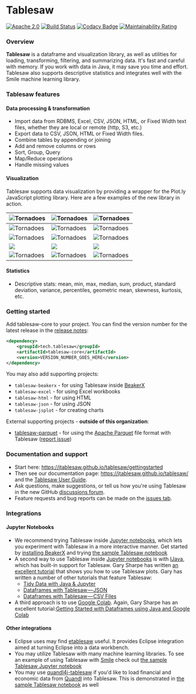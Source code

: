 Tablesaw
=======

[![Apache 2.0](https://img.shields.io/github/license/nebula-plugins/nebula-project-plugin.svg)](http://www.apache.org/licenses/LICENSE-2.0)
[![Build Status](https://travis-ci.org/jtablesaw/tablesaw.svg?branch=master)](https://travis-ci.org/jtablesaw/tablesaw)
[![Codacy Badge](https://api.codacy.com/project/badge/Grade/5029f48d00c24f1ea378b090210cf7da)](https://www.codacy.com/app/jtablesaw/tablesaw?utm_source=github.com&amp;utm_medium=referral&amp;utm_content=jtablesaw/tablesaw&amp;utm_campaign=Badge_Grade)
[![Maintainability Rating](https://sonarcloud.io/api/project_badges/measure?project=jtablesaw_tablesaw&metric=sqale_rating)](https://sonarcloud.io/dashboard?id=jtablesaw_tablesaw)

### Overview

__Tablesaw__ is a dataframe and visualization library, as well as utilities for loading, transforming, filtering, and summarizing data. It's fast and careful with memory. If you work with data in Java, it may save you time and effort. Tablesaw also supports descriptive statistics and integrates well with the Smile machine learning library.

### Tablesaw features

#### Data processing & transformation
* Import data from RDBMS, Excel, CSV, JSON, HTML, or Fixed Width text files, whether they are local or remote (http, S3, etc.)
* Export data to CSV, JSON, HTML or Fixed Width files.
* Combine tables by appending or joining
* Add and remove columns or rows
* Sort, Group, Query
* Map/Reduce operations
* Handle missing values

#### Visualization

Tablesaw supports data visualization by providing a wrapper for the Plot.ly JavaScript plotting library. Here are a few examples of the new library in action.

| ![Tornadoes](https://jtablesaw.github.io/tablesaw/userguide/images/eda/box1.png) | ![Tornadoes](https://jtablesaw.github.io/tablesaw/userguide/images/eda/scatter_2_Yaxes.png) | ![Tornadoes](https://jtablesaw.github.io/tablesaw/userguide/images/tornado.scatter.png) |
| ------------------------------------------------------------ | ------------------------------------------------------------ | ------------------------------------------------------------ |
| ![Tornadoes](https://jtablesaw.github.io/tablesaw/userguide/images/eda/bush_time_series2.png) | ![Tornadoes](https://jtablesaw.github.io/tablesaw/userguide/images/eda/hist_overlay.png) | ![Tornadoes](https://jtablesaw.github.io/tablesaw/userguide/images/eda/histogram2.png) |
| ![Tornadoes](https://jtablesaw.github.io/tablesaw/userguide/images/eda/histogram2d.png) | ![Tornadoes](https://jtablesaw.github.io/tablesaw/userguide/images/eda/pie.png) | ![Tornadoes](https://jtablesaw.github.io/tablesaw/userguide/images/eda/wine_bubble_3d.png) |
| ![](https://jtablesaw.github.io/tablesaw/userguide/images/eda/wine_bubble_with_groups.png) | ![](https://jtablesaw.github.io/tablesaw/userguide/images/eda/robberies_area.png) | ![](https://jtablesaw.github.io/tablesaw/userguide/images/ml/regression/wins%20by%20year.png) |
| ![Tornadoes](https://jtablesaw.github.io/tablesaw/userguide/images/eda/bush_heatmap1.png) | ![Tornadoes](https://jtablesaw.github.io/tablesaw/userguide/images/eda/tornado_bar_groups.png) | ![Tornadoes](https://jtablesaw.github.io/tablesaw/userguide/images/eda/ohlc1.png) |

#### Statistics

* Descriptive stats: mean, min, max, median, sum, product, standard deviation, variance, percentiles, geometric mean, skewness, kurtosis, etc.

### Getting started

Add tablesaw-core to your project. You can find the version number for the latest release in the [release notes](https://github.com/jtablesaw/tablesaw/releases):

```xml
<dependency>
    <groupId>tech.tablesaw</groupId>
    <artifactId>tablesaw-core</artifactId>
    <version>VERSION_NUMBER_GOES_HERE</version>
</dependency>
```

You may also add supporting projects:
- `tablesaw-beakerx` - for using Tablesaw inside [BeakerX](http://beakerx.com/)
- `tablesaw-excel` - for using Excel workbooks
- `tablesaw-html` - for using HTML
- `tablesaw-json` - for using JSON
- `tablesaw-jsplot` - for creating charts

External supporting projects - **outside of this organization**:
- [tablesaw-parquet](https://github.com/tlabs-data/tablesaw-parquet) - for using the [Apache Parquet](https://parquet.apache.org/) file format with Tablesaw ([report issue](https://github.com/tlabs-data/tablesaw-parquet/issues))

### Documentation and support

* Start here:  https://jtablesaw.github.io/tablesaw/gettingstarted
* Then see our documentation page: https://jtablesaw.github.io/tablesaw/ and the [Tablesaw User Guide](https://jtablesaw.github.io/tablesaw/userguide/toc).
* Ask questions, make suggestions, or tell us how you're using Tablesaw in the new GitHub [discussions forum](https://github.com/jtablesaw/tablesaw/discussions). 
* Feature requests and bug reports can be made on the [issues tab](https://github.com/jtablesaw/tablesaw/issues).

### Integrations

#### Jupyter Notebooks

* We recommend trying Tablesaw inside [Jupyter notebooks](http://arogozhnikov.github.io/2016/09/10/jupyter-features.html), which lets you experiment with Tablesaw in a more interactive manner. Get started by [installing BeakerX](http://beakerx.com/documentation) and trying [the sample Tablesaw notebook](https://github.com/twosigma/beakerx/blob/master/doc/groovy/Tablesaw.ipynb)
* A second way to use Tablesaw inside [Jupyter notebooks](http://arogozhnikov.github.io/2016/09/10/jupyter-features.html) is with [IJava](https://github.com/SpencerPark/IJava), which has built-in support for Tablesaw. Gary Sharpe has written [an excellent tutorial](https://medium.com/@gmsharpe/java-jupyter-plotly-e1bbaa7f2be8) that shows you how to use Tablesaw plots. Gary has written a number of other tutorials that feature Tablesaw:
  * [Tidy Data with Java & Jupyter](https://medium.com/@gmsharpe/tidy-data-with-java-jupyter-b1e131b37ab0)
  * [Dataframes with Tablesaw — JSON](https://medium.com/@gmsharpe/dataframes-with-tablesaw-json-46dda9c8c217?source=your_stories_page----------------------------------------)
  * [Dataframes with Tablesaw — CSV Files](https://medium.com/@gmsharpe/importing-data-with-tablesaw-part-1-csv-files-3ac6f135cf6f?source=your_stories_page----------------------------------------)
* A third approach is to use [Google Colab](https://colab.research.google.com). Again, Gary Sharpe has an excellent tutorial:[Getting Started with Dataframes using Java and Google Colab](https://medium.com/@gmsharpe/getting-started-with-tablesaw-and-google-colab-65ef0cbe280c)

#### Other integrations

* Eclipse uses may find [etablesaw](https://github.com/hallvard/etablesaw) useful. It provides Eclipse integration aimed at turning Eclipse into a data workbench.   
* You may utilize Tablesaw with many machine learning libraries. To see an example of using Tablesaw with [Smile](https://haifengl.github.io) check out [the sample Tablesaw Jupyter notebook](https://github.com/twosigma/beakerx/blob/master/doc/groovy/Tablesaw.ipynb)
* You may use [quandl4j-tablesaw](http://quandl4j.org) if you'd like to load financial and economic data from [Quandl](https://www.quandl.com) into Tablesaw. This is demonstrated in [the sample Tablesaw notebook](https://github.com/twosigma/beakerx/blob/master/doc/groovy/Tablesaw.ipynb) as well
